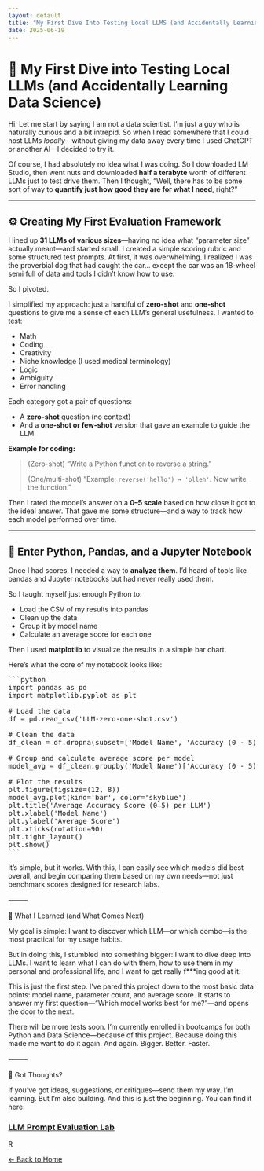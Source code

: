 ```yaml
---
layout: default
title: "My First Dive Into Testing Local LLMS (and Accidentally Learning Data Science)"
date: 2025-06-19
---
```

# 🧪 My First Dive into Testing Local LLMs (and Accidentally Learning Data Science)

Hi. Let me start by saying I am not a data scientist. I’m just a guy who is naturally curious and a bit intrepid. So when I read somewhere that I could host LLMs *locally*—without giving my data away every time I used ChatGPT or another AI—I decided to try it.

Of course, I had absolutely no idea what I was doing. So I downloaded LM Studio, then went nuts and downloaded **half a terabyte** worth of different LLMs just to test drive them. Then I thought, “Well, there has to be some sort of way to **quantify just how good they are for what I need**, right?”

---

## ⚙️ Creating My First Evaluation Framework

I lined up **31 LLMs of various sizes**—having no idea what “parameter size” actually meant—and started small. I created a simple scoring rubric and some structured test prompts. At first, it was overwhelming. I realized I was the proverbial dog that had caught the car… except the car was an 18-wheel semi full of data and tools I didn’t know how to use.

So I pivoted.

I simplified my approach: just a handful of **zero-shot** and **one-shot** questions to give me a sense of each LLM’s general usefulness. I wanted to test:

- Math  
- Coding  
- Creativity  
- Niche knowledge (I used medical terminology)  
- Logic  
- Ambiguity  
- Error handling  

Each category got a pair of questions:

- A **zero-shot** question (no context)  
- And a **one-shot or few-shot** version that gave an example to guide the LLM  

**Example for coding:**

> (Zero-shot) “Write a Python function to reverse a string.”  
>  
> (One/multi-shot) “Example: `reverse('hello') → 'olleh'`. Now write the function.”

Then I rated the model’s answer on a **0–5 scale** based on how close it got to the ideal answer. That gave me some structure—and a way to track how each model performed over time.

---

## 🐍 Enter Python, Pandas, and a Jupyter Notebook

Once I had scores, I needed a way to **analyze them**. I’d heard of tools like pandas and Jupyter notebooks but had never really used them.

So I taught myself just enough Python to:

- Load the CSV of my results into pandas  
- Clean up the data  
- Group it by model name  
- Calculate an average score for each one  

Then I used **matplotlib** to visualize the results in a simple bar chart.

Here’s what the core of my notebook looks like:

<pre>
```python
import pandas as pd
import matplotlib.pyplot as plt

# Load the data
df = pd.read_csv('LLM-zero-one-shot.csv')

# Clean the data
df_clean = df.dropna(subset=['Model Name', 'Accuracy (0 - 5)'])

# Group and calculate average score per model
model_avg = df_clean.groupby('Model Name')['Accuracy (0 - 5)'].mean().sort_values(ascending=False)

# Plot the results
plt.figure(figsize=(12, 8))
model_avg.plot(kind='bar', color='skyblue')
plt.title('Average Accuracy Score (0–5) per LLM')
plt.xlabel('Model Name')
plt.ylabel('Average Score')
plt.xticks(rotation=90)
plt.tight_layout()
plt.show()
```
</pre>
It’s simple, but it works. With this, I can easily see which models did best overall, and begin comparing them based on my own needs—not just benchmark scores designed for research labs.

⸻

🧠 What I Learned (and What Comes Next)

My goal is simple: I want to discover which LLM—or which combo—is the most practical for my usage habits.

But in doing this, I stumbled into something bigger: I want to dive deep into LLMs. I want to learn what I can do with them, how to use them in my personal and professional life, and I want to get really f***ing good at it.

This is just the first step. I’ve pared this project down to the most basic data points: model name, parameter count, and average score. It starts to answer my first question—“Which model works best for me?”—and opens the door to the next.

There will be more tests soon. I’m currently enrolled in bootcamps for both Python and Data Science—because of this project. Because doing this made me want to do it again. And again. Bigger. Better. Faster.

⸻

💬 Got Thoughts?

If you’ve got ideas, suggestions, or critiques—send them my way. I’m learning. But I’m also building. And this is just the beginning.
You can find it here: <h3><a href="https://github.com/ChicanoInParis/LLM-Prompt-Evauation-Lab">LLM Prompt Evaluation Lab</a></h3>

R
<p><a href="{{ site.baseurl }}">← Back to Home</a></p>
